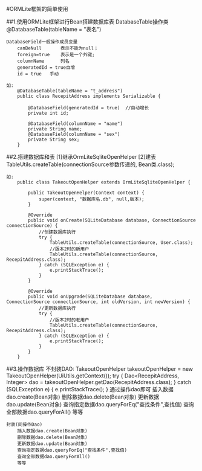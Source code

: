 #ORMLite框架的简单使用


##1.使用ORMLite框架进行Bean搭建数据库表
	DatabaseTable操作类
		@DatabaseTable(tableName = "表名")
	
	DatabaseField一般操作成员变量
		canBeNull 		表示不能为null；
		foreign=true	表示是一个外键;
		columnName 		列名
		generatedId = true自增
		id = true	手动

	如:
		@DatabaseTable(tableName = "t_address")
		public class RecepitAddress implements Serializable {
		
		    @DatabaseField(generatedId = true)  //自动增长
		    private int id;
		
		    @DatabaseField(columnName = "name")
		    private String name;
		    @DatabaseField(columnName = "sex")
		    private String sex;
		}


##2.搭建数据库和表
	[1]继承OrmLiteSqliteOpenHelper
	[2]建表TableUtils.createTable(connectionSource参数传递的, Bean类.class);
	
	如:
		public class TakeoutOpenHelper extends OrmLiteSqliteOpenHelper {
		
		    public TakeoutOpenHelper(Context context) {
		        super(context, "数据库名.db", null,版本);
		    }
		
		    @Override
		    public void onCreate(SQLiteDatabase database, ConnectionSource connectionSource) {
		        //创建数据库执行
		        try {
		            TableUtils.createTable(connectionSource, User.class);
		            //版本2时的新用户
		            TableUtils.createTable(connectionSource, RecepitAddress.class);
		        } catch (SQLException e) {
		            e.printStackTrace();
		        }
		    }
		
		    @Override
		    public void onUpgrade(SQLiteDatabase database, ConnectionSource connectionSource, int oldVersion, int newVersion) {
		        //更新数据库执行
		        try {
		            //版本2时的老用户
		            TableUtils.createTable(connectionSource, RecepitAddress.class);
		        } catch (SQLException e) {
		            e.printStackTrace();
		        }
		    }
		}

##3.操作数据库
	不封装DAO:
		TakeoutOpenHelper takeoutOpenHelper = new TakeoutOpenHelper(UiUtils.getContext());
	        try {
	            Dao<RecepitAddress, Integer> dao = takeoutOpenHelper.getDao(RecepitAddress.class);
	        } catch (SQLException e) {
	            e.printStackTrace();
	        }
		通过操作dao即可
			插入数据dao.create(Bean对象)
			删除数据dao.delete(Bean对象)
			更新数据dao.update(Bean对象)
			查询指定数据dao.queryForEq("查找条件",查找值)
			查询全部数据dao.queryForAll()
			等等
	
	封装(同操作Dao)
		插入数据dao.create(Bean对象)
		删除数据dao.delete(Bean对象)
		更新数据dao.update(Bean对象)
		查询指定数据dao.queryForEq("查找条件",查找值)
		查询全部数据dao.queryForAll()
		等等
		

####